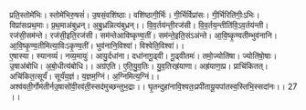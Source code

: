 

  
प्रति॒स्तोमे॑भिः। स्तोमे॑भिरु॒षसं॑। उ॒षसं॒वशि॑ष्ठाः। वशि॑ष्ठागी॒र्भिः। गी॒र्भिर्विप्रा॑सः। गी॒र्भिरिति॑गीः॒ऽभिः। विप्रा॑सःप्रथ॒माः। प्र॒थ॒माअ॑बुध्रन्। अ॒बु॒ध्रन्नित्य॑बुध्रन्।। वि॒व॒र्तय॑न्ती॒रज॑सी। वि॒व॒र्तय॒न्तीति॑वि॒ऽव॒र्तय॑न्ती। रज॑सी॒सम॑न्ते। रज॑सी॒इति॒रज॑सी। सम॑न्तेआविष्कृण्व॒तीं। सम॑न्ते॒इति॒संऽअ॑न्ते। आ॒वि॒ष्कृ॒ण्वतीम्भुव॑नानि। आ॒वि॒ष्कृ॒ण्व॒तीमित्या॒विःऽकृ॒ण्व॒तीं। भुव॑नानि॒विश्वा॑। विश्वेति॒विश्वा॑।।  
ए॒षास्या। स्यानव्यं॑। नव्य॒मायुः॑। आयु॒र्दधा॑ना। दधा॑नागू॒ढ्वी। गू॒ढ्वीतमः॑। तमो॒ज्योति॑षा। ज्योति॑षो॒षाः। उ॒षाअ॑बोधि। अ॒बो॒धीत्य॑बोधि।। अग्र॑एति। ए॒ति॒यु॒व॒तिः। यु॒व॒तिरह्र॑याणा। अह्र॑याणा॒प्र। प्राचि॑कितत्। अचि॑कित॒त्सूर्यं॑। सूर्यं॑य॒ज्ञं। य॒ज्ञम॒ग्निं। अ॒ग्निमित्य॒ग्निं।।  
अश्व॑वती॒र्गोम॑तीर्नउ॒षासो॑वी॒रव॑ती॒स्सद॑मुच्छन्तुभ॒द्राः।। घृ॒तन्दुहा॑नावि॒श्वतः॒प्रपी॑तायू॒यपा॑तस्व॒स्तिभि॒स्सदा॑नः।। 27 ।।  
